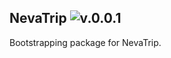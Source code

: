 ## NevaTrip ![v.0.0.1](https://img.shields.io/badge/version-0.0.1-green.svg?style=flat-square)

Bootstrapping package for NevaTrip.
